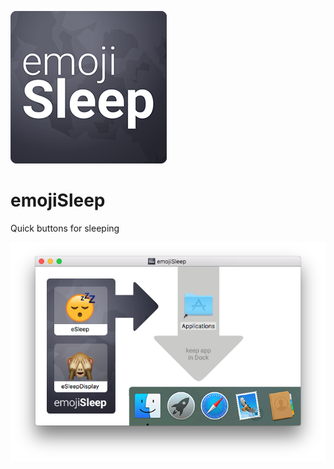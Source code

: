 ![alt-текст](https://github.com/Slllava/emojiSleep/blob/master/icon.png "icon emojiSleep")
# emojiSleep
Quick buttons for sleeping

![screen](https://github.com/Slllava/emojiSleep/blob/master/dmg_app.png "dmg app")
